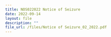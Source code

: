 ```yaml
---
title: NOS022022 Notice of Seizure
date: 2022-09-14
layout: file
description: ""
file_url: /files/Notice of Seizure_02_2022.pdf
---
```

